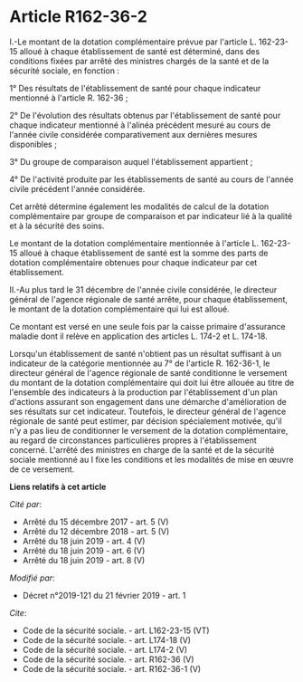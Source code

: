 # Article R162-36-2

I.-Le montant de la dotation complémentaire prévue par l'article L. 162-23-15 alloué à chaque établissement de santé est
déterminé, dans des conditions fixées par arrêté des ministres chargés de la santé et de la sécurité sociale, en fonction : 

1° Des résultats de l'établissement de santé pour chaque indicateur mentionné à l'article R. 162-36 ; 

2° De l'évolution des résultats obtenus par l'établissement de santé pour chaque indicateur mentionné à l'alinéa précédent
mesuré au cours de l'année civile considérée comparativement aux dernières mesures disponibles ; 

3° Du groupe de comparaison auquel l'établissement appartient ; 

4° De l'activité produite par les établissements de santé au cours de l'année civile précédent l'année considérée. 

Cet arrêté détermine également les modalités de calcul de la dotation complémentaire par groupe de comparaison et par
indicateur lié à la qualité et à la sécurité des soins. 

Le montant de la dotation complémentaire mentionnée à l'article L. 162-23-15 alloué à chaque établissement de santé est la
somme des parts de dotation complémentaire obtenues pour chaque indicateur par cet établissement. 

II.-Au plus tard le 31 décembre de l'année civile considérée, le directeur général de l'agence régionale de santé arrête,
pour chaque établissement, le montant de la dotation complémentaire qui lui est alloué. 

Ce montant est versé en une seule fois par la caisse primaire d'assurance maladie dont il relève en application des articles
L. 174-2 et L. 174-18. 

Lorsqu'un établissement de santé n'obtient pas un résultat suffisant à un indicateur de la catégorie mentionnée au 7° de
l'article R. 162-36-1, le directeur général de l'agence régionale de santé conditionne le versement du montant de la dotation
complémentaire qui doit lui être allouée au titre de l'ensemble des indicateurs à la production par l'établissement d'un plan
d'actions assurant son engagement dans une démarche d'amélioration de ses résultats sur cet indicateur. Toutefois, le
directeur général de l'agence régionale de santé peut estimer, par décision spécialement motivée, qu'il n'y a pas lieu de
conditionner le versement de la dotation complémentaire, au regard de circonstances particulières propres à l'établissement
concerné. L'arrêté des ministres en charge de la santé et de la sécurité sociale mentionné au I fixe les conditions et les
modalités de mise en œuvre de ce versement.

**Liens relatifs à cet article**

_Cité par_:

  - Arrêté du 15 décembre 2017 - art. 5 (V)
  - Arrêté du 12 décembre 2018 - art. 5 (V)
  - Arrêté du 18 juin 2019 - art. 4 (V)
  - Arrêté du 18 juin 2019 - art. 6 (V)
  - Arrêté du 18 juin 2019 - art. 8 (V)

_Modifié par_:

  - Décret n°2019-121 du 21 février 2019 - art. 1

_Cite_:

  - Code de la sécurité sociale. - art. L162-23-15 (VT)
  - Code de la sécurité sociale. - art. L174-18 (V)
  - Code de la sécurité sociale. - art. L174-2 (V)
  - Code de la sécurité sociale. - art. R162-36 (V)
  - Code de la sécurité sociale. - art. R162-36-1 (V)
